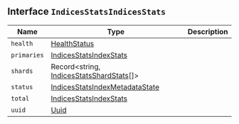 ## Interface `IndicesStatsIndicesStats`

| Name | Type | Description |
| - | - | - |
| `health` | [HealthStatus](./HealthStatus.md) | &nbsp; |
| `primaries` | [IndicesStatsIndexStats](./IndicesStatsIndexStats.md) | &nbsp; |
| `shards` | Record<string, [IndicesStatsShardStats](./IndicesStatsShardStats.md)[]> | &nbsp; |
| `status` | [IndicesStatsIndexMetadataState](./IndicesStatsIndexMetadataState.md) | &nbsp; |
| `total` | [IndicesStatsIndexStats](./IndicesStatsIndexStats.md) | &nbsp; |
| `uuid` | [Uuid](./Uuid.md) | &nbsp; |
